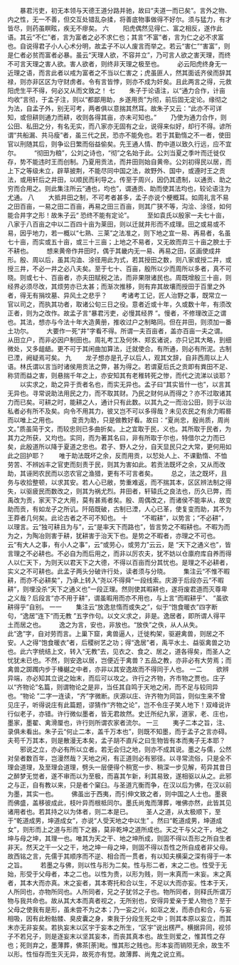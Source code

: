 <!-- { "loadSidebar": true } -->
　　暴君污吏，初无本领与天德王道分路并驰，故曰“夫道一而已矣”。言外之物、内之性，无一不善，但交互处错乱杂揉，将善底物事做得不好尔。须与猛力，有才皆尽，则药虽瞑眩，疾无不瘳矣。 
六
　　阳虎偶然见得仁、富之相反，遂作此语。其云“不仁”者，言为富者之必不求仁也；其言“不富”者，言为仁之必不求富也。自说得君子小人心术分明，故孟子不以人废言而举之。若云“害仁”“害富”，则是仁者必贫而富者必暴。虽云“天理人欲，不容并立”，乃可言人欲之害天理，而终不可言天理之害人欲。害人欲者，则终非天理之极至也。 
　　必云阳虎终身无一近理之语，而言此者以戒为富者之不当以仁害之；虎虽匪人，然其面诋齐侯而辞其禄，则亦非区区为守财虏者。令有言皆悖，则亦不成为奸矣。且此两言之得，元救阳虎生平不得，何必又从而文致之！ 
七
　　朱子于论语注，以“通力合作，计亩均收”言彻，于孟子注，则以“都鄙用助，乡遂用贡”为彻，前后固无定论。缘彻之为法，自孟子外，别无可考，两者俱以意揣其然耳。故朱子又云：“此亦不可详知，或但耕则通力而耕，收则各得其亩，亦未可知也。” 
　　乃使为通力合作，则公田、私田之分，有名无实，而八家亦无固有之业，说得来似好，却行不得。谚所谓“共船漏、共马瘦”者，虽三代之民，恐亦不能免也。若于其勤惰之不一者，使田官以刑随其后，则争讼日繁而俗益偷矣。先王通人情、酌中道以致久行远，应不宜尔。 
　　“彻田为粮”，公刘之诗也，“彻”之名始于此。公刘当夏之季叶而迁徙仅存，势不能违时王而创制。乃夏用贡法，而井田则始自黄帝。公刘初得民以居，而上下之等级未立，辟草披荆，不能尽同中国之法，故野外、国中，或遵时王之贡法，或用轩后之井田，以顺民而利导之。传至于周兴，因仍其遗制，以通贡、助之穷而合用之。则此集注所云“通也，均也”，谓通贡、助而使其法均也，较论语注为尤通。 
八
　　大抵井田之制，不可考者甚多，孟子亦说个梗概耳。如周礼言不易之田百亩，一易之田二百亩，再易之田三百亩，则其广狭不等，沟浍、涂径，如何能合井字之形！故朱子云“ 恐终不能有定论”。 
　　至如袁氏以殷家一夫七十亩，八家于八百亩之中以二百四十亩为莱田，则以迁就井形而不成理。田之或易或不易，因乎地力，若一概以“七熟、三莱”之法准之，则下地之宜一易、再易者，名虽七十亩，而实或五十亩，或三十三亩；上地之不易者，又无故而弃三十亩之腴土于不耕也。 
　　想来黄帝作井田时，偶于其畿内无一易、再易之田，区画使成井形。殷、周以后，虽其沟洫、涂径用此为式，若其授田之数，则八家或授二井，或授三井，不必一井之必八夫矣。至于七十、百亩，殷所以少而周所以多者，真不可晓。则或七十、百亩者，亦夫田赋税之法，而非果限诸民也。周既增殷三十亩，则经界必须尽改，其烦劳亦已太甚；而渐次推移，则有弃其故壤而授田于百里之外者，得无有捐坟墓、异风土之悲乎？ 
　　考诸考工记，匠人治野之事，既常立一官以司之，而执其功者，取诸公旬三日之役。意者近或十年，久或数十年，有须改正者，则为之改作。故孟子言“暴君污吏，必慢其经界 ”。慢者，不修理改正之谓也。其法，想亦与今法十年大造黄册，推收过户之制略同。但在井田，则须加一番土功尔。 
　　大要作一死“井”字看不得。所谓一夫百亩者，盖亦百亩一夫之谓。从田立户，而非必因户制田也。周礼考工及何休、郑玄诸说，亦只记其大略，到细微处，又多龃龉。更不可于其闲曲加算法，迁就使合。有所通，则必有所泥。古制已湮，阙疑焉可矣。 
九 
　　龙子想亦是孔子以后人，观其文辞，自非西周以上人语。林氏谓以言当时诸侯用贡法之弊，甚为得之。若谓夏后氏之贡即有粪田不足、称贷而益之害，则悬揣千年之上，亦安知其有老稚转死之惨，而代之流涕以谈耶？ 
　　以实求之，助之异于贡者名也，而实无异也。孟子曰“其实皆什一也”，以言其无异也。寻常说助法用民之力，而不取其财。乃民之财何从而得之？亦不过取诸其力而已矣。可耕之时，能耕之人，通计只有此数。以其九之一而治公田，则于以治私者必有所不及矣。向令不用其力，彼又岂不可以多得哉？未见农民之有余力暇晷而以唯上之用也。 
　　变贡为助，只是做教好看。故曰：“夏尚忠，殷尚质，周尚文。”质虽简于文，而较忠则已多曲折矣。上之宜取于民，义也。其所取于民者，为其力之所获，又均也。实同，而为著其名曰，非有所取于尔也，特借尔之力而已矣，此殷道所以降于夏道之忠也。君子、野人之分，自天显民只之大常，更何用如此之回护耶？ 
　　唯于助法既坏之余，反而用贡，以恝处人上、不课勤惰、不恤劳苦、不辨凶丰之官吏而刻责于民，则其为害如此。若贡法既坏之余，又从而改助，其诬罔农民而以恣农官之渔猎，更有不可言者矣。 
　　总之，法之既坏，且务与收拾整顿，以求其安。若人心已敝，势重难返，而不揣其本，区区辨法制之得失，以驱疲民而数改之，则其为祸尤烈。井田者，轩辕氏之良法也，历久已弊，而禹改为贡，家天下之大用，莫有甚焉者矣。殷、周偶改之，而诸侯不能率从，故变助而贡，有如龙子之所讥。阡陌既破，古制已湮，人心已革，使复变而助，其不为王莽者几何矣。此论古者之不可不知也。 
十
　　“不暇耕”，以势言；“不必耕”，以理言。云“独可耕且为与”，云“是率天下而路也”，皆言势之不暇耕也。不暇为而为之，为陶冶则害于耕，犹耕害于治天下也。是势之不暇者，亦理之不可也。云“有大人之事，有小人之事”，云“或劳心，或劳力”云云，是 “天下之通义也”，皆言理之不必耕也。不必自为而后用之，而非以厉农夫，犹不妨以仓廪府库自养而得人以仁天下，为则天以君天下之大德，不得以百亩而分其忧也。是理之不必耕者，实义之不可耕也。此孟子两头分破许行处，读者须与分晓。 
　　集注云“不惟不暇耕，而亦不必耕矣”，乃承上转入“尧以不得舜”一段线索。庆源于后段亦云“不暇耕”，则埋没杀“天下之通义也”一段正理。然则使其暇耕也，遂将废君道而灭尊卑之义哉？后段言“亦不用于耕”，谓虽暇用而亦不用也，与上言“而暇耕乎”、 “虽欲耕得乎”自别。 一一
　　集注云“放逸怠惰而或失之”，似于“饱食暖衣”四字断句，“逸居”连下“而无教 ”五字作句。以文义求之，非是。逸居者，即所谓人得平土而居之也。 
　　逸之为言，安也，非放也。“放佚”之佚，从人从失。此“逸”字，自对劳而言。上巢下窟，禽兽逼人，迁徙构架，驱避禽兽，则居之不安。人之得“饱食暖衣”者，后稷树艺之功；得“逸居”者，禹平水土、益驱禽兽之功也。此六字统结上文，转入“无教”去，见衣之、食之、居之，道各得矣，而圣人之忧犹未已也。不然，则安逸以居，岂便近于禽兽？五品之教，亦非必有大劳焉；而禽兽之踯躅内步于榛樾之中者，亦非以其安逸故而不得同于人也。 
一二
　　欲辨异端，亦必知其立说之始末，而后可以攻之。许行之齐物，齐市物之贾也。庄子以“齐物论”名篇，则谓物论之是非，当任其自鸣于天地之闲，而不足与较同异也。“物论 ”二字一连读，“齐”字微断。庆源以庄、许齐物为同旨，则似生来不曾见庄子，听得说庄有此篇题，谬猜作“齐物之论”，岂不令庄子笑人地下！双峰说许行似老子，亦错。许行微似墨者，皆无君故然。史迁所纪九家，道家，老、庄也，墨家，墨翟、禽滑厘也，许行则所谓农家者流尔。 
一三
　　夷子二本之旨，注、录俱未看出。朱子云“何止二本，盖千万本也”，则既不知墨，而于孟子之言亦碍。夫苟千万其本，则是散漫无本矣，孟子胡不直斥之曰生物皆有本而夷子无本耶？ 
　　邪说之立，亦必有所以立者。若无会归之地，则亦不成其说。墨之与儒，公然对垒者数百年，岂漫然哉？天地之闲，有正道则必有邪径。以寻常流俗，只是全不理会道理，及至理会道理，劈头一层便得个稍宽一步、稍深一步见解，苟异其昔日之醉梦无觉者，遂不审而以为至极，而喜其乍新，利其易致，遂相驱以从之。此邪之与正，自有教以来，只是者个窠臼。与圣道亢衡而争，在汉以后为佛，在汉以前为墨，其实一也。 
　　佛虽出于西夷，而引伸文致之者，则中国之人士也。墨衰而佛盛，盖移彼成此，枝叶异而根柢同尔。墨氏尚鬼而薄葬，唯佛亦然，此皆其见诸用者也。若其持之以为体者，则二本是已。 
　　圣人之道，从太极顺下，至于“乾道成男，坤道成女”，亦说“人受天地之中以生” 。然曰“乾道成男，坤道成女”，则形而上之道与形而下之器，莫非乾坤之道所成也。天之干与父之干，地之坤与母之坤，其理一也。唯其为天之干、地之坤所成，则固不得以吾形之所自生者非天。然天之干一父之干，地之坤一母之坤，则固不得以吾性之所自成者非父母。故西铭之言，先儒于其顺序而不逆、相合而一贯者，有以知夫横渠之深有得于一本之旨。 
　　若墨之与佛，则以性与形为二矣。性与形二者，末之二也。性受于无始，形受于父母者，本之二也。以性为贵，以形为贱，则一末真而一末妄。末之真者，其本大而亦真。末之妄者，其本寄托和合以生，不足以大而亦妄。性本于天，人所同也，亦物所同也。人所同者，兄之子犹邻之子也。物所同者，则释氏所谓万物与我共命也。故从其大本而真者视之，无所别也，安得异爱亲于爱人物也？至于父母之使我有是形，虽未尝不为之本；乃一妄之兴，如沤之发，而赤白和合，与妄相吸，因有此粉骷髅、臭皮囊之身，束我于分段生死之中；则其本原以妄立，而其末亦无非妄矣。若执妄末以区宇于妄本之所生，“区宇”说出楞严。横据异同，视邻子不若兄子，则是逐妄末以坚其妄本，而丧其真本也。故生则爱之，惟其性之存也；死则弃之，墨薄葬，佛茶[荼]毗。惟其形之贱也。形本妄而销陨无余，故生不以形。性恒存而生灭无异，故死亦有觉。故薄葬、尚鬼之说立焉。 
